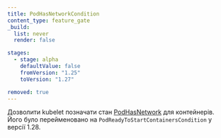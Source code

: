 ```yaml
---
title: PodHasNetworkCondition
content_type: feature_gate
_build:
  list: never
  render: false

stages:
  - stage: alpha 
    defaultValue: false
    fromVersion: "1.25"
    toVersion: "1.27"

removed: true
---
```

Дозволити kubelet позначати стан [PodHasNetwork](/docs/concepts/workloads/pods/pod-lifecycle/#pod-has-network) для контейнерів. Його було перейменовано на `PodReadyToStartContainersCondition` у версії 1.28.
